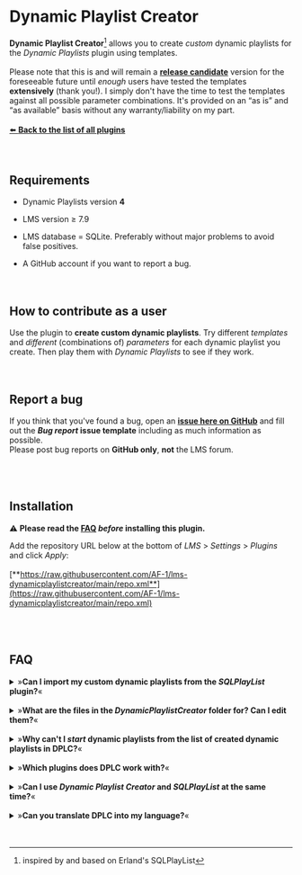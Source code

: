 # Dynamic Playlist Creator

**Dynamic Playlist Creator**[^1] allows you to create *custom* dynamic playlists for the *Dynamic Playlists* plugin using templates.<br><br>
Please note that this is and will remain a [**release candidate**](https://en.wiktionary.org/wiki/release_candidate) version for the foreseeable future until *enough* users have tested the templates **extensively** (thank you!). I simply don't have the time to test the templates against all possible parameter combinations. It's provided on an “as is” and “as available” basis without any warranty/liability on my part.
<br><br>
[⬅️ **Back to the list of all plugins**](https://github.com/AF-1/)
<br><br><br>


## Requirements
- Dynamic Playlists version **4**

- LMS version ≥ 7.9

- LMS  database = SQLite. Preferably without major problems to avoid false positives.

- A GitHub account if you want to report a bug.
<br><br><br>


## How to contribute as a user
Use the plugin to **create custom dynamic playlists**. Try different *templates* and *different* (combinations of) *parameters* for each dynamic playlist you create. Then play them with *Dynamic Playlists* to see if they work.
<br><br><br>


## Report a bug
If you think that you've found a bug, open an [**issue here on GitHub**](https://github.com/AF-1/lms-dynamicplaylistcreator/issues) and fill out the ***Bug report* issue template** including as much information as possible.<br>
Please post bug reports on **GitHub only**, **not** the LMS forum.
<br><br><br><br>


## Installation
⚠️ **Please read the [FAQ](https://github.com/AF-1/lms-dynamicplaylistcreator#faq) *before* installing this plugin.**<br>

Add the repository URL below at the bottom of *LMS* > *Settings* > *Plugins* and click *Apply*:<br><br>
[**https://raw.githubusercontent.com/AF-1/lms-dynamicplaylistcreator/main/repo.xml**](https://raw.githubusercontent.com/AF-1/lms-dynamicplaylistcreator/main/repo.xml)
<br><br><br><br>


## FAQ

<details><summary>»<b>Can I import my custom dynamic playlists from the <i>SQLPlayList</i> plugin?</b>«</summary><br><p>
No, you <b>can't</b> import or migrate dynamic playlist definitions from the <i>SQLPlayList</i> plugin to <i>Dynamic Playlist <b>Creator</b></i>. They are based on templates which are different from the ones that DPLC uses.<br><br>
However, if you've saved your dynamic playlist in SQLPlayList as <b>customized SQL</b>, you could try to <b>use it directly in Dynamic Playlists</b>:<br>

- locate your dynamic playlist definition file <i>filename<b>.sql.xml</b></i><br>

- change the file extension to <b>sql</b>, i.e. lose the <i>xml</i><br>

- move the file to Dynamic Playlist's folder for custom dynamic playlists called <b>DPL-custom-lists</b>.<br><br>

If you want to use a custom dynamic playlist with DPL version <b>4</b>, you'll have to make sure that it returns track <b>ids</b>, not track <b>urls</b>.<br>See <a href="https://github.com/AF-1/lms-dynamicplaylists#faq"><b>DPL upgrade FAQ</b></a>.
</p></details><br>

<details><summary>»<b>What are the files in the <i>DynamicPlaylistCreator</i> folder for? Can I edit them?</b>«</summary><br><p>
When you create/edit and then <i>save</i> a custom dynamic playlist, DPLC will create 2 files in the <i>DynamicPlaylistCreator</i> folder (default location in the LMS playlists folder, can be changed in the plugin settings):<br>
the file with the <b>customvalues.xml</b> extension contains the (template) values you selected for this dynamic playlist. It allows you to edit or update your custom dynamic playlist at a later time.<br>
In addition, DPLC will <b>always</b> save your custom dynamic playlist as an SQLite statement (file extension: <b>sql</b>) because <i>Dynamic Playlists</i> searches the DPLC custom folder for them.<br><br>
<b>Do <i>not</i> manually move or edit any of these files!</b> DPLC will overwrite the changes. Or worse, your custom dynamic playlist will no longer work.
</p></details><br>

<details><summary>»<b>Why can't I <i>start</i> dynamic playlists from the list of created dynamic playlists in DPLC?</b>«</summary><br><p>
DPLC does not contain any code to play songs or handle parameters - which it would need to handle dynamic playlists with <i>user-input parameters</i>. SQLPlayList contained a lot of duplicate code from DPL <b>2</b> especially for this purpose. I guess, this was rather unproblematic and manageable at the time, because the number of user-input parameters in DPL <b>2</b> was more limited and less complex (no multiple selections, no preselection etc.).<br>
I decided to create DPLC more as a kind of dynamic playlist construction kit without duplicate code, which should make the plugin easier to maintain and update. That's why there's no play button in DPLC.
</p></details><br>

<details><summary>»<b>Which plugins does DPLC work with?</b>«</summary><br><p>
It's compatible with <a href="https://github.com/AF-1/lms-dynamicplaylists#faq"><b>Dynamic Playlists 4</b></a>, <a href="https://github.com/AF-1/lms-alternativeplaycount"><b>Alternative Play Count</b></a> and <a href="https://github.com/AF-1/lms-customskip#custom-skip"><b>Custom Skip 3</b></a>.<br><b>CustomScan</b>: could work, not tested. Compatibility not guaranteed, not supported by me.
</p></details><br>

<details><summary>»<b>Can I use <i>Dynamic Playlist Creator</i> and <i>SQLPlayList</i> at the same time?</b>«</summary><br><p>
Yes. <i>Dynamic Playlists</i> version <b>4</b> will ignore SQLPlayList but there's no harm in keeping it installed.
</p></details><br>

<details><summary>»<b>Can you translate DPLC into my language?</b>«</summary><br><p>
This plugin will not be localized because parameter names and value names are baked into the templates. And a halfway localized version is worse than a non-localized one.
</p></details><br>
<br>

[^1]:inspired by and based on Erland's SQLPlayList